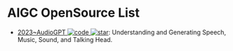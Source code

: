 # AIGC OpenSource List

- [2023~AudioGPT ![code](https://ng-tech.icu/assets/code.svg) ![star](https://img.shields.io/github/stars/AIGC-Audio/AudioGPT)](https://github.com/AIGC-Audio/AudioGPT): Understanding and Generating Speech, Music, Sound, and Talking Head.
